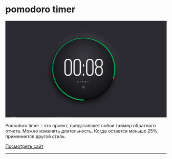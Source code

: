 # pomodoro timer

![main-page](https://github.com/LobanovaMary/js-projects/blob/main/pomodoro-timer/assets/pomodoro-timer-main.jpg)

Pomodoro timer - это проект, представляет собой таймер обратного отчета. Можно изменять длительность. Когда остается меньше 25%, примениется другой стиль.

[Посмотреть сайт](https://lobanovamary.github.io/js-projects/pomodoro-timer/index.html)

---
